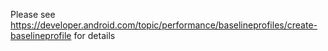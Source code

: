 Please see https://developer.android.com/topic/performance/baselineprofiles/create-baselineprofile for details
